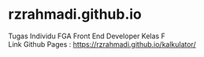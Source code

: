 # rzrahmadi.github.io
Tugas Individu FGA Front End Developer Kelas F<br>
Link Github Pages : https://rzrahmadi.github.io/kalkulator/
